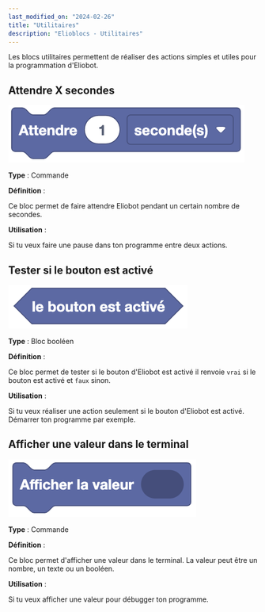 ```yaml
---
last_modified_on: "2024-02-26"
title: "Utilitaires"
description: "Elioblocs - Utilitaires"
---
```


Les blocs utilitaires permettent de réaliser des actions simples et utiles pour la programmation d'Eliobot.

## Attendre X secondes

![Wait for X seconds](../../../static/img/elioblocs/blocs/utilities/attendre.png)

**Type** : Commande

**Définition** :

Ce bloc permet de faire attendre Eliobot pendant un certain nombre de secondes.

**Utilisation** :

Si tu veux faire une pause dans ton programme entre deux actions.

## Tester si le bouton est activé

![Is button activated](../../../static/img/elioblocs/blocs/utilities/test-bouton.png)

**Type** : Bloc booléen

**Définition** :

Ce bloc permet de tester si le bouton d'Eliobot est activé il renvoie `vrai` si le bouton est activé et `faux` sinon.

**Utilisation** :

Si tu veux réaliser une action seulement si le bouton d'Eliobot est activé. Démarrer ton programme par exemple.

## Afficher une valeur dans le terminal

![Print value in the terminal](../../../static/img/elioblocs/blocs/utilities/print-valeur.png)

**Type** : Commande

**Définition** :

Ce bloc permet d'afficher une valeur dans le terminal. La valeur peut être un nombre, un texte ou un booléen.

**Utilisation** :

Si tu veux afficher une valeur pour débugger ton programme.

